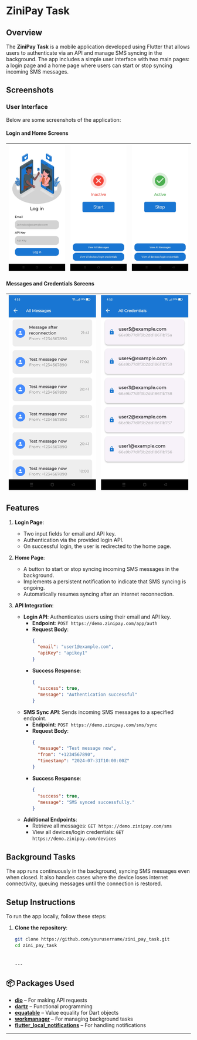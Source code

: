 # ZiniPay Task

## Overview
The **ZiniPay Task** is a mobile application developed using Flutter that allows users to authenticate via an API and manage SMS syncing in the background. The app includes a simple user interface with two main pages: a login page and a home page where users can start or stop syncing incoming SMS messages.

## Screenshots
### User Interface
Below are some screenshots of the application:

#### Login and Home Screens
| ![Login Screen](assets/images/preview_images/login.jpg) | ![Home Inactive](assets/images/preview_images/home_inactive.jpg) | ![Home Active](assets/images/preview_images/home_active.jpg) |
|-------------------------------------------|-----------------------------------------------------|-------------------------------------------------|

#### Messages and Credentials Screens
| ![Messages Screen](assets/images/preview_images/messages.jpg) | ![Credentials Screen](assets/images/preview_images/credentials.jpg) |
|------------------------------------------------|-----------------------------------------------------|

## Features
1. **Login Page**:
   - Two input fields for email and API key.
   - Authentication via the provided login API.
   - On successful login, the user is redirected to the home page.

2. **Home Page**:
   - A button to start or stop syncing incoming SMS messages in the background.
   - Implements a persistent notification to indicate that SMS syncing is ongoing.
   - Automatically resumes syncing after an internet reconnection.
  
3. **API Integration**:
   - **Login API**: Authenticates users using their email and API key.
     - **Endpoint**: `POST https://demo.zinipay.com/app/auth`
     - **Request Body**:
       ```json
       {
         "email": "user1@example.com",
         "apiKey": "apikey1"
       }
       ```
     - **Success Response**:
       ```json
       {
         "success": true,
         "message": "Authentication successful"
       }
       ```
   - **SMS Sync API**: Sends incoming SMS messages to a specified endpoint.
     - **Endpoint**: `POST https://demo.zinipay.com/sms/sync`
     - **Request Body**:
       ```json
       {
         "message": "Test message now",
         "from": "+1234567890",
         "timestamp": "2024-07-31T10:00:00Z"
       }
       ```
     - **Success Response**:
       ```json
       {
         "success": true,
         "message": "SMS synced successfully."
       }
       ```
   - **Additional Endpoints**: 
     - Retrieve all messages: `GET https://demo.zinipay.com/sms`
     - View all devices/login credentials: `GET https://demo.zinipay.com/devices`

## Background Tasks
The app runs continuously in the background, syncing SMS messages even when closed. It also handles cases where the device loses internet connectivity, queuing messages until the connection is restored.

## Setup Instructions
To run the app locally, follow these steps:

1. **Clone the repository**:
   ```bash
   git clone https://github.com/yourusername/zini_pay_task.git
   cd zini_pay_task


   ---

## 📦 Packages Used

- [**dio**](https://pub.dev/packages/dio) – For making API requests
- [**dartz**](https://pub.dev/packages/dartz) – Functional programming
- [**equatable**](https://pub.dev/packages/equatable) – Value equality for Dart objects
- [**workmanager**](https://pub.dev/packages/workmanager) – For managing background tasks
- [**flutter_local_notifications**](https://pub.dev/packages/flutter_local_notifications ) – For handling notifications

---
